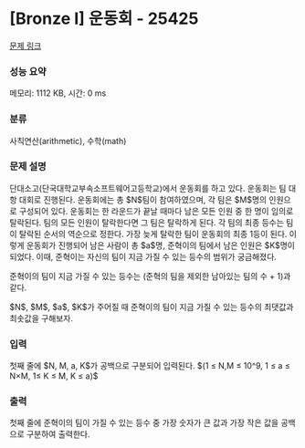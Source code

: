 # [Bronze I] 운동회 - 25425 

[문제 링크](https://www.acmicpc.net/problem/25425) 

### 성능 요약

메모리: 1112 KB, 시간: 0 ms

### 분류

사칙연산(arithmetic), 수학(math)

### 문제 설명

<p>단대소고(단국대학교부속소프트웨어고등학교)에서 운동회를 하고 있다. 운동회는 팀 대항 대회로 진행된다. 운동회에는 총 $N$팀이 참여하였으며, 각 팀은 $M$명의 인원으로 구성되어 있다. 운동회는 한 라운드가 끝날 때마다 남은 모든 인원 중 한 명이 임의로 탈락된다. 팀의 모든 인원이 탈락한다면 그 팀은 탈락하게 된다. 각 팀의 최종 등수는 팀이 탈락된 순서의 역순으로 정한다. 가장 늦게 탈락한 팀이 운동회의 최종 1등이 된다. 이렇게 운동회가 진행되어 남은 사람이 총 $a$명, 준혁이의 팀에서 남은 인원은 $K$명이 되었다. 이때, 준혁이는 자신의 팀이 지금 가질 수 있는 등수의 범위가 궁금해졌다.</p>

<p>준혁이의 팀이 지금 가질 수 있는 등수는 (준혁의 팀을 제외한 남아있는 팀의 수 + 1)과 같다.</p>

<p>$N$, $M$, $a$, $K$가 주어질 때 준혁이의 팀이 지금 가질 수 있는 등수의 최댓값과 최솟값을 구해보자.</p>

### 입력 

 <p>첫째 줄에 $N, M, a, K$가 공백으로 구분되어 입력된다. $(1 ≤ N,M ≤ 10^9, 1 ≤ a ≤ N×M, 1≤ K ≤ M, K ≤ a)$</p>

### 출력 

 <p>첫째 줄에 준혁이의 팀이 가질 수 있는 등수 중 가장 숫자가 큰 값과 가장 작은 값을 공백으로 구분하여 출력한다.</p>


